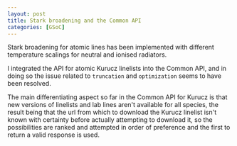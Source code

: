 ```yaml
---
layout: post
title: Stark broadening and the Common API
categories: [GSoC]
---
```

Stark broadening for atomic lines has been implemented with different temperature scalings for neutral and ionised radiators.

I integrated the API for atomic Kurucz linelists into the Common API, and in doing so the issue related to `truncation` and `optimization` seems to have been resolved.

The main differentiating aspect so far in the Common API for Kurucz is that new versions of linelists and lab lines aren't available for all species, the result being that the url from which to download the Kurucz linelist isn't known with certainty before actually attempting to download it, so the possibilities are ranked and attempted in order of preference and the first to return a valid response is used.